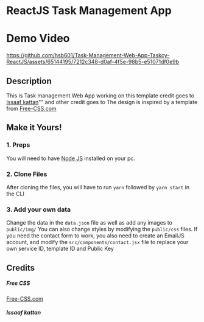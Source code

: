 # ReactJS Task Management App

# Demo Video


https://github.com/hsb601/Task-Management-Web-App-Taskcy-ReactJS/assets/65144195/7212c348-d0af-4f5e-98b5-e51071df0e9b



## Description
This is Task management Web App working on this template credit goes to <a href="https://github.com/issaafalkattan/React-Landing-Page-Template">Issaaf kattan</a>"" and other credit goes to The design is inspired by a template from <a href="https://www.free-css.com/assets/files/free-css-templates/preview/page234/interact/">Free-CSS.com </a>

## Make it Yours!
### 1. Preps
You will need to have <a href="https://nodejs.org/">Node JS</a> installed on your pc. 

### 2. Clone Files
After cloning the files, you will have to run ```yarn``` followed by ```yarn start``` in the CLI
### 3. Add your own data 
Change the data in the ```data.json``` file as well as add any images to ```public/img/```
You can also change styles by modifying the ```public/css``` files.
If you need the contact form to work, you also need to create an EmailJS account, and modify the ```src/components/contact.jsx``` file to replace your own service ID, template ID and Public Key

## Credits
##### Free CSS 
<a href="https://www.free-css.com/assets/files/free-css-templates/preview/page234/interact/">Free-CSS.com </a>

##### Issaaf kattan
